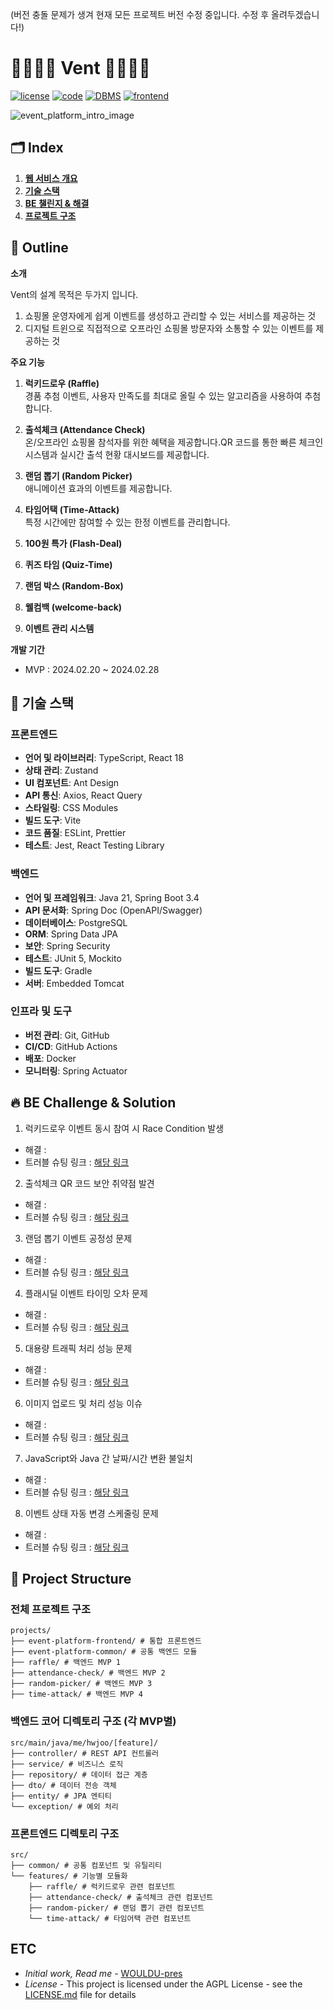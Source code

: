 (버전 충돌 문제가 생겨 현재 모든 프로젝트 버전 수정 중입니다. 수정 후 올려두겠습니다!)

# 👨‍👩‍👦‍👦 Vent 👨‍👩‍👦‍👦

[![license](https://img.shields.io/badge/License-AGPL-red)](https://github.com)
[![code](https://img.shields.io/badge/Framework-SpringBoot-green)](https://github.com)
[![DBMS](https://img.shields.io/badge/DBMS-PostgreSQL-blue)](https://github.com)
[![frontend](https://img.shields.io/badge/Frontend-React-blue)](https://github.com)

![event_platform_intro_image](https://github.com/your-username/event-platform-backend/assets/your-asset-id/your-image-id)

## 🗂️ Index

1. [**웹 서비스 개요**](#1)
2. [**기술 스택**](#2)
3. [**BE 챌린지 & 해결**](#3)
4. [**프로젝트 구조**](#4)


<div id="1"></div>

## 📖 Outline

**소개**

Vent의 설계 목적은 두가지 입니다.
1. 쇼핑몰 운영자에게 쉽게 이벤트를 생성하고 관리할 수 있는 서비스를 제공하는 것
2. 디지털 트윈으로 직접적으로 오프라인 쇼핑몰 방문자와 소통할 수 있는 이벤트를 제공하는 것

**주요 기능**
1. **럭키드로우 (Raffle)**  
 경품 추첨 이벤트, 사용자 만족도를 최대로 올릴 수 있는 알고리즘을 사용하여 추첨합니다.

2. **출석체크 (Attendance Check)**  
온/오프라인 쇼핑몰 참석자를 위한 혜택을 제공합니다.QR 코드를 통한 빠른 체크인 시스템과 실시간 출석 현황 대시보드를 제공합니다. 

3. **랜덤 뽑기 (Random Picker)**  
애니메이션 효과의 이벤트를 제공합니다.

4. **타임어택 (Time-Attack)**  
특정 시간에만 참여할 수 있는 한정 이벤트를 관리합니다.

5. **100원 특가 (Flash-Deal)**  
6. **퀴즈 타임 (Quiz-Time)**  
7. **랜덤 박스 (Random-Box)**  
8. **웰컴백 (welcome-back)**
9. **이벤트 관리 시스템**

**개발 기간**

- MVP : 2024.02.20 ~ 2024.02.28

<div id="2"></div>

## 🔧 기술 스택

### 프론트엔드
- **언어 및 라이브러리**: TypeScript, React 18
- **상태 관리**: Zustand
- **UI 컴포넌트**: Ant Design
- **API 통신**: Axios, React Query
- **스타일링**: CSS Modules
- **빌드 도구**: Vite
- **코드 품질**: ESLint, Prettier
- **테스트**: Jest, React Testing Library

### 백엔드
- **언어 및 프레임워크**: Java 21, Spring Boot 3.4
- **API 문서화**: Spring Doc (OpenAPI/Swagger)
- **데이터베이스**: PostgreSQL
- **ORM**: Spring Data JPA
- **보안**: Spring Security
- **테스트**: JUnit 5, Mockito
- **빌드 도구**: Gradle
- **서버**: Embedded Tomcat

### 인프라 및 도구
- **버전 관리**: Git, GitHub
- **CI/CD**: GitHub Actions
- **배포**: Docker
- **모니터링**: Spring Actuator

<div id="3"></div>

## 🔥 BE Challenge & Solution

1) 럭키드로우 이벤트 동시 참여 시 Race Condition 발생
- 해결 : 
- 트러블 슈팅 링크 : [해당 링크](https://your-blog-url)

2) 출석체크 QR 코드 보안 취약점 발견
- 해결 : 
- 트러블 슈팅 링크 : [해당 링크](https://your-blog-url)

3) 랜덤 뽑기 이벤트 공정성 문제
- 해결 : 
- 트러블 슈팅 링크 : [해당 링크](https://your-blog-url)

4) 플래시딜 이벤트 타이밍 오차 문제
- 해결 : 
- 트러블 슈팅 링크 : [해당 링크](https://your-blog-url)

5) 대용량 트래픽 처리 성능 문제
- 해결 : 
- 트러블 슈팅 링크 : [해당 링크](https://your-blog-url)

6) 이미지 업로드 및 처리 성능 이슈
- 해결 : 
- 트러블 슈팅 링크 : [해당 링크](https://your-blog-url)

7) JavaScript와 Java 간 날짜/시간 변환 불일치
- 해결 : 
- 트러블 슈팅 링크 : [해당 링크](https://your-blog-url)

8) 이벤트 상태 자동 변경 스케줄링 문제
- 해결 : 
- 트러블 슈팅 링크 : [해당 링크](https://your-blog-url)

<div id="4"></div>
  
## 📂 Project Structure

### 전체 프로젝트 구조

```
projects/ 
├── event-platform-frontend/ # 통합 프론트엔드 
├── event-platform-common/ # 공통 백엔드 모듈 
├── raffle/ # 백엔드 MVP 1 
├── attendance-check/ # 백엔드 MVP 2 
├── random-picker/ # 백엔드 MVP 3 
├── time-attack/ # 백엔드 MVP 4
```

### 백엔드 코어 디렉토리 구조 (각 MVP별)

```
src/main/java/me/hwjoo/[feature]/
├── controller/ # REST API 컨트롤러
├── service/ # 비즈니스 로직
├── repository/ # 데이터 접근 계층
├── dto/ # 데이터 전송 객체
├── entity/ # JPA 엔티티
└── exception/ # 예외 처리
```

### 프론트엔드 디렉토리 구조

```
src/
├── common/ # 공통 컴포넌트 및 유틸리티
└── features/ # 기능별 모듈화
    ├── raffle/ # 럭키드로우 관련 컴포넌트
    ├── attendance-check/ # 출석체크 관련 컴포넌트 
    ├── random-picker/ # 랜덤 뽑기 관련 컴포넌트
    └── time-attack/ # 타임어택 관련 컴포넌트
```

## ETC

- *Initial work, Read me* - [WOULDU-pres](https://github.com/WOULDU-pres)
- *License* - This project is licensed under the AGPL License - see the [LICENSE.md](https://github.com/WOULDU-pres/vent/blob/main/LICENSE.md) file for details
